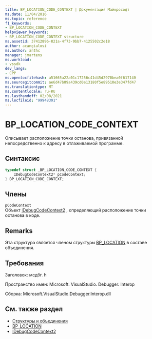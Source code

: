 ```yaml
---
title: BP_LOCATION_CODE_CONTEXT | Документация Майкрософт
ms.date: 11/04/2016
ms.topic: reference
f1_keywords:
- BP_LOCATION_CODE_CONTEXT
helpviewer_keywords:
- BP_LOCATION_CODE_CONTEXT structure
ms.assetid: 37412896-021a-4f73-9bb7-4125502c2e18
author: acangialosi
ms.author: anthc
manager: jmartens
ms.workload:
- vssdk
dev_langs:
- CPP
ms.openlocfilehash: a51665a22a01c17256c41d45d2970bea0f617140
ms.sourcegitcommit: ae6d47b09a439cd0e13180f5e89510e3e347fd47
ms.translationtype: MT
ms.contentlocale: ru-RU
ms.lasthandoff: 02/08/2021
ms.locfileid: "99948391"
---
```

# <a name="bp_location_code_context"></a>BP_LOCATION_CODE_CONTEXT
Описывает расположение точки останова, привязанной непосредственно к адресу в отлаживаемой программе.

## <a name="syntax"></a>Синтаксис

```cpp
typedef struct _BP_LOCATION_CODE_CONTEXT {
    IDebugCodeContext2* pCodeContext;
} BP_LOCATION_CODE_CONTEXT;
```

## <a name="members"></a>Члены
`pCodeContext`\
Объект [IDebugCodeContext2](../../../extensibility/debugger/reference/idebugcodecontext2.md) , определяющий расположение точки останова в коде.

## <a name="remarks"></a>Remarks
Эта структура является членом структуры [BP_LOCATION](../../../extensibility/debugger/reference/bp-location.md) в составе объединения.

## <a name="requirements"></a>Требования
Заголовок: мсдбг. h

Пространство имен: Microsoft. VisualStudio. Debugger. Interop

Сборка: Microsoft.VisualStudio.Debugger.Interop.dll

## <a name="see-also"></a>См. также раздел
- [Структуры и объединения](../../../extensibility/debugger/reference/structures-and-unions.md)
- [BP_LOCATION](../../../extensibility/debugger/reference/bp-location.md)
- [IDebugCodeContext2](../../../extensibility/debugger/reference/idebugcodecontext2.md)

